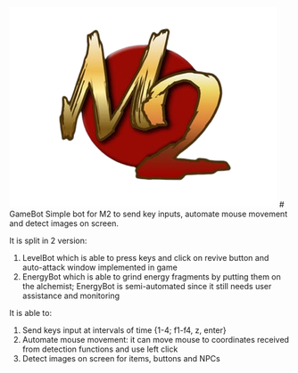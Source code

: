 ![](readme_assets/m2logo.png) # GameBot
Simple bot for M2 to send key inputs, automate mouse movement and detect images on screen.

It is split in 2 version:
1. LevelBot which is able to press keys and click on revive button and auto-attack window implemented in game
2. EnergyBot which is able to grind energy fragments by putting them on the alchemist; EnergyBot is semi-automated since it still needs user assistance and monitoring

It is able to:
1. Send keys input at intervals of time {1-4; f1-f4, z, enter}
2. Automate mouse movement: it can move mouse to coordinates received from detection functions and use left click
3. Detect images on screen for items, buttons and NPCs
